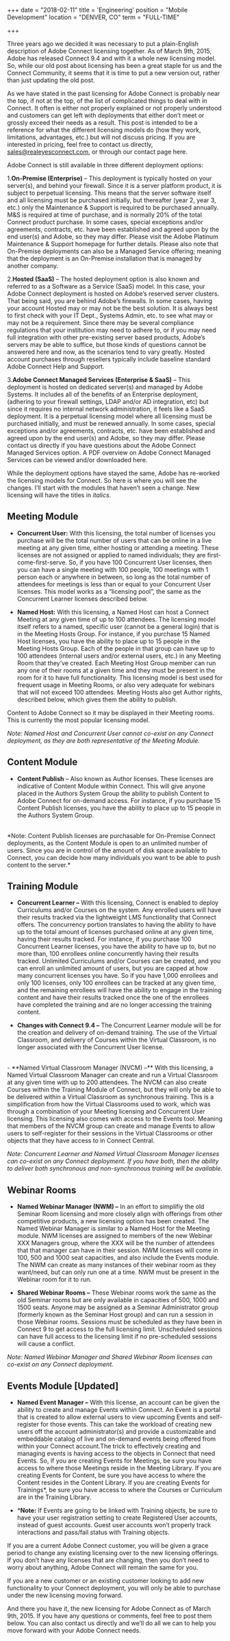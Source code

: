 +++
date = "2018-02-11"
title = 'Engineering'
position = "Mobile Development"
location = "DENVER, CO"
term = "FULL-TIME"

+++

Three years ago we decided it was necessary to put a plain-English description of Adobe Connect licensing together. As of March 9th, 2015, Adobe has released Connect 9.4 and with it a whole new licensing model. So, while our old post about licensing has been a great staple for us and the Connect Community, it seems that it is time to put a new version out, rather than just updating the old post.

As we have stated in the past licensing for Adobe Connect is probably near the top, if not at the top, of the list of complicated things to deal with in Connect. It often is either not properly explained or not properly understood and customers can get left with deployments that either don’t meet or grossly exceed their needs as a result. This post is intended to be a reference for what the different licensing models do (how they work, limitations, advantages, etc.) but will not discuss pricing. If you are interested in pricing, feel free to contact us directly, sales@realeyesconnect.com, or through our contact page here.

Adobe Connect is still available in three different deployment options:  

1.**On-Premise (Enterprise)** – This deployment is typically hosted on your server(s), and behind your firewall. Since it is a server platform product, it is subject to perpetual licensing. This means that the server software itself and all licensing must be purchased initially, but thereafter (year 2, year 3, etc.) only the Maintenance & Support is required to be purchased annually. M&S is required at time of purchase, and is normally 20% of the total Connect product purchase. In some cases, special exceptions and/or agreements, contracts, etc. have been established and agreed upon by the end user(s) and Adobe, so they may differ. Please visit the Adobe Platinum Maintenance & Support homepage for further details. Please also note that On-Premise deployments can also be a Managed Service offering; meaning that the deployment is an On-Premise installation that is managed by another company. 

2.**Hosted (SaaS)** – The hosted deployment option is also known and referred to as a Software as a Service (SaaS) model. In this case, your Adobe Connect deployment is hosted on Adobe’s reserved server clusters. That being said, you are behind Adobe’s firewalls. In some cases, having your account Hosted may or may not be the best solution. It is always best to first check with your IT Dept., Systems Admin, etc. to see what may or may not be a requirement. Since there may be several compliance regulations that your institution may need to adhere to, or if you may need full integration with other pre-existing server based products, Adobe’s servers may be able to suffice, but those kinds of questions cannot be answered here and now, as the scenarios tend to vary greatly. Hosted account purchases through resellers typically include baseline standard Adobe Connect Help and Support.  

3.**Adobe Connect Managed Services (Enterprise & SaaS)** – This deployment is hosted on dedicated server(s) and managed by Adobe Systems. It includes all of the benefits of an Enterprise deployment, (adhering to your firewall settings, LDAP and/or AD integration, etc) but since it requires no internal network administration, it feels like a SaaS deployment. It is a perpetual licensing model where all licensing must be purchased initially, and must be renewed annually. In some cases, special exceptions and/or agreements, contracts, etc. have been established and agreed upon by the end user(s) and Adobe, so they may differ. Please contact us directly if you have questions about the Adobe Connect Managed Services option. A PDF overview on Adobe Connect Managed Services can be viewed and/or downloaded here.

While the deployment options have stayed the same, Adobe has re-worked the licensing models for Connect. So here is where you will see the changes. I’ll start with the modules that haven’t seen a change. New licensing will have the titles in *italics*.  

## Meeting Module

* **Concurrent User:** With this licensing, the total number of licenses you purchase will be the total number of users that can be online in a live meeting at any given time, either hosting or attending a meeting. These licenses are not assigned or applied to named individuals; they are first-come-first-serve. So, if you have 100 Concurrent User licenses, then you can have a single meeting with 100 people, 100 meetings with 1 person each or anywhere in between, so long as the total number of attendees for meetings is less than or equal to your Concurrent User licenses. This model works as a “licensing pool”, the same as the Concurrent Learner licenses described below.  

* **Named Host:** With this licensing, a Named Host can host a Connect Meeting at any given time of up to 100 attendees. The licensing model itself refers to a named, specific user (cannot be a general login) that is in the Meeting Hosts Group. For instance, if you purchase 15 Named Host licenses, you have the ability to place up to 15 people in the Meeting Hosts Group. Each of the people in that group can have up to 100 attendees (internal users and/or external users, etc.) in any Meeting Room that they’ve created. Each Meeting Host Group member can run any one of their rooms at a given time and they must be present in the room for it to have full functionality.  This licensing model is best used for frequent usage in Meeting Rooms, or also very adequate for webinars that will not exceed 100 attendees. Meeting Hosts also get Author rights, described below, which gives them the ability to publish.  

Content to Adobe Connect so it may be displayed in their Meeting rooms. This is currently the most popular licensing model.

*Note: Named Host and Concurrent User cannot co-exist on any Connect deployment, as they are both representative of the Meeting Module.*

## Content Module


- **Content Publish** – Also known as Author licenses. These licenses are indicative of Content Module within Connect. This will give anyone placed in the Authors System Group the ability to publish Content to Adobe Connect for on-demand access. For instance, if you purchase 15 Content Publish licenses, you have the ability to place up to 15 people in the Authors System Group.

<br>
*Note: Content Publish licenses are purchasable for On-Premise Connect deployments, as the Content Module is open to an unlimited number of users. Since you are in control of the amount of disk space available to Connect, you can decide how many individuals you want to be able to push content to the server.*

## Training Module

- **Concurrent Learner –** With this licensing, Connect is enabled to deploy Curriculums and/or Courses on the system. Any enrolled users will have their results tracked via the lightweight LMS functionality that Connect offers. The concurrency portion translates to having the ability to have up to the total amount of licenses purchased online at any given time, having their results tracked. For instance, if you purchase 100 Concurrent Learner licenses, you have the ability to have up to, but no more than, 100 enrollees online concurrently having their results tracked. Unlimited Curriculums and/or Courses can be created, and you can enroll an unlimited amount of users, but you are capped at how many concurrent licenses you have. So if you have 1,000 enrollees and only 100 licenses, only 100 enrollees can be tracked at any given time, and the remaining enrollees will have the ability to engage in the training content and have their results tracked once the one of the enrollees have completed the training and are no longer accessing the training content.

 -  **Changes with Connect 9.4 –** The Concurrent Learner module will be for the creation and delivery of on-demand training. The use of the Virtual Classroom, and delivery of Courses within the Virtual Classroom, is no longer associated with the Concurrent User license.  
<br>
- **Named Virtual Classroom Manager (NVCM) –** With this licensing, a Named Virtual Classroom Manager can create and run a Virtual Classroom at any given time with up to 200 attendees. The NVCM can also create Courses within the Training Module of Connect, but they will only be able to be delivered within a Virtual Classroom as synchronous training. This is a simplification from how the Virtual Classrooms used to work, which was through a combination of your Meeting licensing and Concurrent User licensing. This licensing also comes with access to the Events tool. Meaning that members of the NVCM group can create and manage Events to allow users to self-register for their sessions in the Virtual Classrooms or other objects that they have access to in Connect Central.

*Note: Concurrent Learner and Named Virtual Classroom Manager licenses can co-exist on any Connect deployment. If you have both, then the ability to deliver both synchronous and non-synchronous training will be available.*

## Webinar Rooms

- **Named Webinar Manager (NWM) –** In an effort to simplifiy the old Seminar Room licensing and more closely align with offerings from other competitive products, a new licensing option has been created. The Named Webinar Manager is similar to a Named Host for the Meeting module. NWM licenses are assigned to members of the new Webinar XXX Managers group, where the XXX will be the number of attendees that that manager can have in their session. NWM licenses will come in 100, 500 and 1000 seat capacities, and also include the Events module. The NWM can create as many instances of their webinar room as they want/need, but can only run one at a time. NWM must be present in the Webinar room for it to run.  

- **Shared Webinar Rooms –** These Webinar rooms work the same as the old Seminar rooms but are only available in capacities of 500, 1000 and 1500 seats. Anyone may be assigned as a Seminar Administrator group (formerly known as the Seminar Host group) and can run a session in those Webinar rooms. Sessions must be scheduled as they have been in Connect 9 to get access to the full licensing limit. Unscheduled sessions can have full access to the licensing limit if no pre-scheduled sessions will cause a conflict.

*Note: Named Webinar Manager and Shared Webinar Room licenses can co-exist on any Connect deployment.*

## Events Module [Updated]

- **Named Event Manager –** With this license, an account can be given the ability to create and manage Events within Connect. An Event is a portal that is created to allow external users to view upcoming Events and self-register for those events. This can take the workload of creating new users off the account administrator(s) and provide a customizable and embeddable catalog of live and on-demand events being offered from within your Connect account.The trick to effectively creating and managing events is having access to the objects in Connect that need Events. So, if you are creating Events for Meetings, be sure you have access to where those Meetings reside in the Meeting Library. If you are creating Events for Content, be sure you have access to where the Content resides in the Content Library. If you are creating Events for Trainings*, be sure you have access to where the Courses or Curriculum are in the Training Library.  

- ***Note:** If Events are going to be linked with Training objects, be sure to have your user registration setting to create Registered User accounts, instead of guest accounts. Guest user accounts won’t properly track interactions and pass/fail status with Training objects.  

If you are a current Adobe Connect customer, you will be given a grace period to change any existing licensing over to the new licensing offerings. If you don’t have any licenses that are changing, then you don’t need to worry about anything, Adobe Connect will remain the same for you.  

If you are a new customer or an existing customer looking to add new functionality to your Connect deployment, you will only be able to purchase under the new licensing moving forward.  

And there you have it, the new licensing for Adobe Connect as of March 9th, 2015. If you have any questions or comments, feel free to post them below. You can also contact us directly and we’ll do all we can to help you move forward with your Adobe Connect needs.